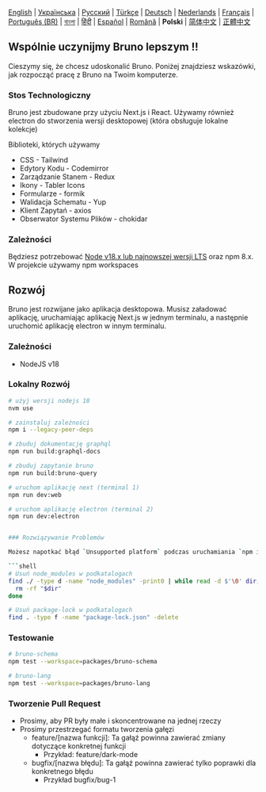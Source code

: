 [English](/contributing.md) | [Українська](docs/contributing/contributing_ua.md) | [Русский](docs/contributing/contributing_ru.md) | [Türkçe](docs/contributing/contributing_tr.md) | [Deutsch](docs/contributing/contributing_de.md) | [Nederlands](docs/contributing/contributing_nl.md) | [Français](docs/contributing/contributing_fr.md) | [Português (BR)](docs/contributing/contributing_pt_br.md) | [বাংলা](docs/contributing/contributing_bn.md) | [हिंदी](./contributing_hi.md) | [Español](docs/contributing/contributing_es.md) | [Română](docs/contributing/contributing_ro.md) | **Polski** | [简体中文](docs/contributing/contributing_cn.md) | [正體中文](docs/contributing/contributing_zhtw.md)

## Wspólnie uczynijmy Bruno lepszym !!

Cieszymy się, że chcesz udoskonalić Bruno. Poniżej znajdziesz wskazówki, jak rozpocząć pracę z Bruno na Twoim komputerze.

### Stos Technologiczny

Bruno jest zbudowane przy użyciu Next.js i React. Używamy również electron do stworzenia wersji desktopowej (która obsługuje lokalne kolekcje)

Biblioteki, których używamy

- CSS - Tailwind
- Edytory Kodu - Codemirror
- Zarządzanie Stanem - Redux
- Ikony - Tabler Icons
- Formularze - formik
- Walidacja Schematu - Yup
- Klient Zapytań - axios
- Obserwator Systemu Plików - chokidar

### Zależności

Będziesz potrzebować [Node v18.x lub najnowszej wersji LTS](https://nodejs.org/en/) oraz npm 8.x. W projekcie używamy npm workspaces

## Rozwój

Bruno jest rozwijane jako aplikacja desktopowa. Musisz załadować aplikację, uruchamiając aplikację Next.js w jednym terminalu, a następnie uruchomić aplikację electron w innym terminalu.

### Zależności

- NodeJS v18

### Lokalny Rozwój

````bash
# użyj wersji nodejs 18
nvm use

# zainstaluj zależności
npm i --legacy-peer-deps

# zbuduj dokumentację graphql
npm run build:graphql-docs

# zbuduj zapytanie bruno
npm run build:bruno-query

# uruchom aplikację next (terminal 1)
npm run dev:web

# uruchom aplikację electron (terminal 2)
npm run dev:electron


### Rozwiązywanie Problemów

Możesz napotkać błąd `Unsupported platform` podczas uruchamiania `npm install`. Aby to naprawić, będziesz musiał usunąć `node_modules` i `package-lock.json`, a następnie uruchomić `npm install`. Powinno to zainstalować wszystkie niezbędne pakiety potrzebne do uruchomienia aplikacji.

```shell
# Usuń node_modules w podkatalogach
find ./ -type d -name "node_modules" -print0 | while read -d $'\0' dir; do
  rm -rf "$dir"
done

# Usuń package-lock w podkatalogach
find . -type f -name "package-lock.json" -delete

````

### Testowanie

```bash
# bruno-schema
npm test --workspace=packages/bruno-schema

# bruno-lang
npm test --workspace=packages/bruno-lang
```

### Tworzenie Pull Request

- Prosimy, aby PR były małe i skoncentrowane na jednej rzeczy
- Prosimy przestrzegać formatu tworzenia gałęzi
  - feature/[nazwa funkcji]: Ta gałąź powinna zawierać zmiany dotyczące konkretnej funkcji
    - Przykład: feature/dark-mode
  - bugfix/[nazwa błędu]: Ta gałąź powinna zawierać tylko poprawki dla konkretnego błędu
    - Przykład bugfix/bug-1
